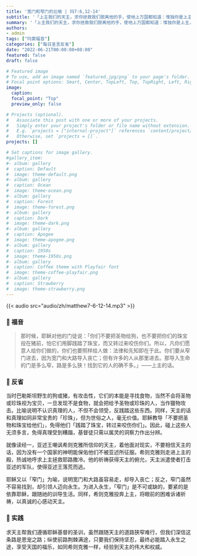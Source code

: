 ```yaml
---
title: '宽门和窄门的比喻 | 玛7:6,12-14'
subtitle: '「上主我们的天主，求你拯救我们脱离他的手，使地上万国都知道：惟独你是上主，天主！」（列下19:19）'
summary: '「上主我们的天主，求你拯救我们脱离他的手，使地上万国都知道：惟独你是上主，天主！」（列下19:19）'
authors:
- admin
tags: ["玛窦福音"]
categories: ["每日圣言反省"]
date: "2022-06-21T00:00:00+08:00"
featured: false
draft: false

# Featured image
# To use, add an image named `featured.jpg/png` to your page's folder.
# Focal point options: Smart, Center, TopLeft, Top, TopRight, Left, Right, BottomLeft, Bottom, BottomRight
image:
  caption:
  focal_point: "Top"
  preview_only: false

# Projects (optional).
#   Associate this post with one or more of your projects.
#   Simply enter your project's folder or file name without extension.
#   E.g. `projects = ["internal-project"]` references `content/project/deep-learning/index.md`.
#   Otherwise, set `projects = []`.
projects: []

# Set captions for image gallery.
#gallery_item:
#- album: gallery
#  caption: Default
#  image: theme-default.png
#- album: gallery
#  caption: Ocean
#  image: theme-ocean.png
#- album: gallery
#  caption: Forest
#  image: theme-forest.png
#- album: gallery
#  caption: Dark
#  image: theme-dark.png
#- album: gallery
#  caption: Apogee
#  image: theme-apogee.png
#- album: gallery
#  caption: 1950s
#  image: theme-1950s.png
#- album: gallery
#  caption: Coffee theme with Playfair font
#  image: theme-coffee-playfair.png
#- album: gallery
#  caption: Strawberry
#  image: theme-strawberry.png
---
```


{{< audio src="audio/zh/matthew7-6-12-14.mp3" >}}

### :love_letter: 福音
> 那时候，耶稣对他的门徒说：「你们不要把圣物给狗，也不要把你们的珠宝投在猪前，怕它们用脚践踏了珠宝，而又转过来咬伤你们。所以，凡你们愿意人给你们做的，你们也要照样给人做：法律和先知即在于此。你们要从窄门进去，因为宽门和大路导入丧亡；但有许多的人从那里进去。那导入生命的门是多么窄，路是多么狭！找到它的人的确不多。」——上主的话。

### :speech_balloon: 反省
当时巴勒斯坦野生的狗或猪，有攻击性，它们的本能是寻找食物，当然不会将圣物或珍珠视为宝贝，一旦发现不是食物，就会把给予圣物或珍珠的人，当作獵物攻击。比喻说明不认识真理的人，不但不会领受，反践踏这些东西。同样，天主的话和真理如同非常宝贵的「珍珠」，但为世俗之人，毫无价值。耶稣教导「不要把圣物和珠宝给他们」，免得他们「践踏了珠宝，转过来咬伤你们」。因此，碰上这些人无须多言，免得真理受到糟蹋，基督徒只需以属灵的洞察力作出分辨。

就像读经一，亚述王嘲讽希则克雅所信仰的天主，着他面对现实，不要相信天主的话，因为没有一个国家的神明能保佑他们不被亚述所征服。希则克雅则走进上主的殿，热诚地呼求上主拯救耶路撒冷。他的祈祷获得天主的俯允，天主派遣使者打击亚述的军队，使得亚述王落荒而逃。

耶稣又以「窄门」为喻，说明宽门和大路虽容易走，却导入丧亡；反之，窄门虽然不容易找到，却引领人迈向永生。为进入永生，「窄门」是不可或缺的，要紧的是依靠耶稣，跟随祂的训导生活。同样，希则克雅投奔上主，将眼前的困难诉诸祈祷，以真诚的心感动天主。

### :runner: 实践
求天主帮我们遵循耶稣基督的圣训，虽然跟随天主的道路狭窄难行，但我们深信这条路是恩宠之路；纵使前路荆棘满途，只要我们保持坚忍，最终必能踏入永生之途，享受天国的福乐，如同希则克雅一样，经验到天主的伟大和权威。
